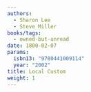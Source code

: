 ```yaml
---
authors:
  - Sharon Lee
  - Steve Miller
books/tags:
  - owned-but-unread
date: 1800-02-07
params:
  isbn13: "9780441009114"
  year: "2002"
title: Local Custom
weight: 1
---
```


<!--more-->
